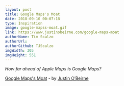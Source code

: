 ```yaml
---
layout: post
title: Google Maps's Moat
date: 2018-09-10 00:07:18
type: Inspiration
image: google-mapss-moat.gif
link: https://www.justinobeirne.com/google-maps-moat
authorName: Tim Scalzo
authorUrl:
authorGithub: TJScalzo
imgWidth: 305
imgHeight: 551
---
```


_How far ahead of Apple Maps is Google Maps?_



[Google Maps's Moat](https://www.justinobeirne.com/google-maps-moat) - by [Justin O’Beirne](https://www.justinobeirne.com)
